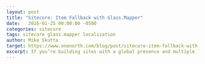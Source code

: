 ```yaml
---
layout: post
title: "Sitecore: Item Fallback with Glass.Mapper"
date:   2016-01-25 00:00:00 -0500
categories: sitecore
tags: sitecore glass.mapper localization
author: Mike Skutta
target: https://www.onenorth.com/blog/post/sitecore-item-fallback-with-glassmapper
excerpt: If you’re building sites with a global presence and multiple languages/regions, you may need some kind of language fallback functionality. Language fallback is the process of determining what language to serve when the content has not been translated in the requested language. In Sitecore, language fallback can occur at the item level and the field level. At the item level, if there is no version in the requested language, a fallback language version can be served instead. At the field level, if a field does not have content for the requested language, content for that field can be pulled from the fallback language version of the item.
---
```

